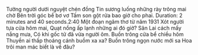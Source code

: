 Tưởng người dưới nguyệt chén đồng
Tin sương luống những rày trông mai chờ
Bên trời góc bể bơ vơ
Tấm son gột rửa bao giờ cho phai.
Duration: 2 minutes and 40 seconds.2:40
Một đoạn ngâm thơ từ năm 1931
Xót người tựa cửa hôm mai,
Quạt nồng ấp lạnh những ai đó giờ?
Sân Lai cách mấy nắng mưa,
Có khi gốc tử đã vừa người ôm.
Buồn trông cửa bể chiều hôm
Thuyền ai thấp thoáng cánh buồm xa xa?
Buồn trông ngọn nước mới sa
Hoa trôi man mác biết là về đâu?